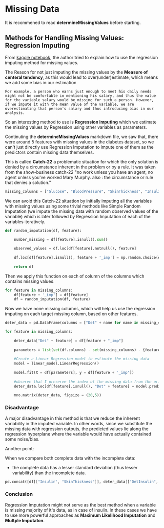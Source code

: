 # Missing Data

It is recommened to read __determineMissingValues__ before starting.

## Methods for Handling Missing Values: __Regression Imputing__
From [kaggle notebook](https://www.kaggle.com/code/shashankasubrahmanya/missing-data-imputation-using-regression), the author tried to explain how to use the regression imputing method for missing values.

The Reason for not just imputing the missing values by the __Measure of centeral tendency__, as this would lead to over(under)estimate, which means we add some bias in our estimation.
  
    For example, a person who earns just enough to meet his daily needs might not be comfortable in mentioning his salary, and thus the value for the variable salary would be missing for such a person. However, if we impute it with the mean value of the variable, we are overestimating that person's salary and thus introducing bias in our analysis.

So an interesting method to use is __Regression Imputing__ which we estimate the missing values by Regression using other variables as parameters.

Continuting the __determineMissingValues__ markdown file, we saw that, there were around 5 features with missing values in the diabetes dataset, so we can't just directly use Regression Imputation to impute one of them as the predictors contain missing data themselves.

This is called __Catch-22__ a problematic situation for which the only solution is denied by a circumstance inherent in the problem or by a rule. It was taken from the show-business catch-22 "no work unless you have an agent, no agent unless you've worked Mary Murphy. also : the circumstance or rule that denies a solution."

```python
missing_columns = ["Glucose", "BloodPressure", "SkinThickness", "Insulin", "BMI"]
```
 
We can avoid this Catch-22 situation by initially imputing all the variables with missing values using some trivial methods like Simple Random Imputation (we impute the missing data with random observed values of the variable) which is later followed by Regression Imputation of each of the variables iteratively.

```python
def random_imputation(df, feature):

    number_missing = df[feature].isnull().sum()
    
    observed_values = df.loc[df[feature].notnull(), feature]
    
    df.loc[df[feature].isnull(), feature + '_imp'] = np.random.choice(observed_values, number_missing, replace = True)
    
    return df
```

Then we apply this function on each of column of the columns which contains missing values.

```python
for feature in missing_columns:
    df[feature + '_imp'] = df[feature]
    df = random_imputation(df, feature)
```

Now we have none missing columns, which will help us use the regression imputing on each target missing column, based on other features.

```python
deter_data = pd.DataFrame(columns = ["Det" + name for name in missing_columns])

for feature in missing_columns:
        
    deter_data["Det" + feature] = df[feature + "_imp"]
    
    parameters = list(set(df.columns) - set(missing_columns) - {feature + '_imp'})
    
    #Create a Linear Regression model to estimate the missing data
    model = linear_model.LinearRegression()
   
    model.fit(X = df[parameters], y = df[feature + '_imp'])
    
    #observe that I preserve the index of the missing data from the original dataframe
    deter_data.loc[df[feature].isnull(), "Det" + feature] = model.predict(df[parameters])[df[feature].isnull()]

    mno.matrix(deter_data, figsize = (20,5))
```
### Disadvantage
A major disadvantage in this method is that we reduce the inherent variability in the imputed variable. In other words, since we substitute the missing data with regression outputs, the predicted values lie along the regression hyperplane where the variable would have actually contained some noise/bias.

Another point:

When we compare both complete data with the incomplete data:
- the complete data has a lesser standard deviation (thus lesser variability) than the incomplete data.
```python
pd.concat([df[["Insulin", "SkinThickness"]], deter_data[["DetInsulin", "DetSkinThickness"]]], axis = 1).describe().T
```

### Conclusion
Regression Imputation might not serve as the best method when a variable is missing majority of it's data, as in case of insulin. In these cases we have to use more powerful approaches as __Maximum Likelihood Imputation__ and __Multple Imputaton__.